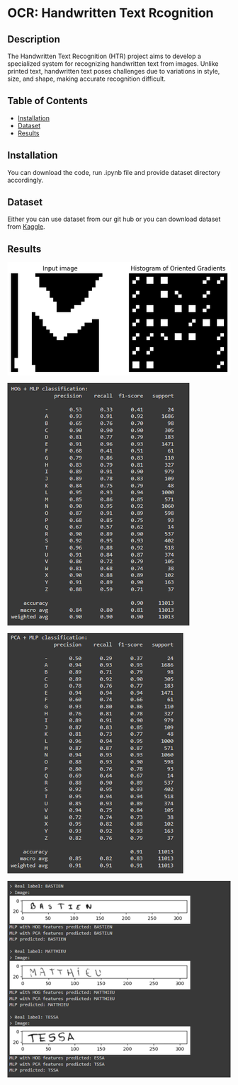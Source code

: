 # OCR: Handwritten Text Rcognition

## Description

The Handwritten Text Recognition (HTR) project aims to develop a specialized system for recognizing handwritten text from images. Unlike printed text, handwritten text poses challenges due to variations in style, size, and shape, making accurate recognition difficult.

## Table of Contents

- [Installation](#installation)
- [Dataset](#dataset)
- [Results](#results)

## Installation

You can download the code, run .ipynb file and provide dataset directory accordingly.

## Dataset

Either you can use dataset from our git hub or you can download dataset from [Kaggle](https://www.kaggle.com/datasets/crowdflower/handwritten-names/data).

## Results
![Image Alt Text](Results/HOG.png)

![Image Alt Text](Results/HOG+MLP.png)

![Image Alt Text](Results/PCA+MLP.png)

![Image Alt Text](Results/predicted.png)
